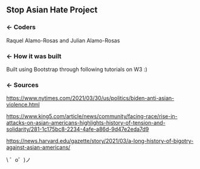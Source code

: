 Stop Asian Hate Project
------------

### ← Coders

Raquel Alamo-Rosas and Julian Alamo-Rosas

### ← How it was built

Built using Bootstrap through following tutorials on W3 :)

### ← Sources
https://www.nytimes.com/2021/03/30/us/politics/biden-anti-asian-violence.html

https://www.king5.com/article/news/community/facing-race/rise-in-attacks-on-asian-americans-highlights-history-of-tension-and-solidarity/281-1c175bc8-2234-4afe-a86d-9d47e2eda7d9

https://news.harvard.edu/gazette/story/2021/03/a-long-history-of-bigotry-against-asian-americans/ 

\ ゜o゜)ノ
